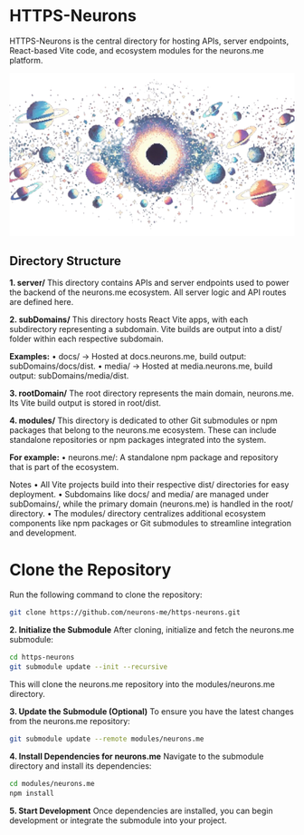# HTTPS-Neurons
HTTPS-Neurons is the central directory for hosting APIs, server endpoints, React-based Vite code, and ecosystem modules for the neurons.me platform.

![Neuroverse](./rootDomain/public/media/neuroverse.png)

## Directory Structure
**1. server/**
This directory contains APIs and server endpoints used to power the backend of the neurons.me ecosystem. All server logic and API routes are defined here.

**2. subDomains/**
This directory hosts React Vite apps, with each subdirectory representing a subdomain. Vite builds are output into a dist/ folder within each respective subdomain.

**Examples:**
	•	docs/ → Hosted at docs.neurons.me, build output: subDomains/docs/dist.
	•	media/ → Hosted at media.neurons.me, build output: subDomains/media/dist.

**3. rootDomain/**
The root directory represents the main domain, neurons.me. Its Vite build output is stored in root/dist.

**4. modules/**
This directory is dedicated to other Git submodules or npm packages that belong to the neurons.me ecosystem. These can include standalone repositories or npm packages integrated into the system.

**For example:**
	•	neurons.me/: A standalone npm package and repository that is part of the ecosystem.
	
Notes
	•	All Vite projects build into their respective dist/ directories for easy deployment.
	•	Subdomains like docs/ and media/ are managed under subDomains/, while the primary domain (neurons.me) is handled in the root/ directory.
	•	The modules/ directory centralizes additional ecosystem components like npm packages or Git submodules to streamline integration and development.

# Clone the Repository
Run the following command to clone the repository:
```bash
git clone https://github.com/neurons-me/https-neurons.git
```
**2. Initialize the Submodule**
After cloning, initialize and fetch the neurons.me submodule:
```bash
cd https-neurons
git submodule update --init --recursive
```
This will clone the neurons.me repository into the modules/neurons.me directory.

**3. Update the Submodule (Optional)**
To ensure you have the latest changes from the neurons.me repository:
```bash
git submodule update --remote modules/neurons.me
```
**4. Install Dependencies for neurons.me**
Navigate to the submodule directory and install its dependencies:
```bash
cd modules/neurons.me
npm install
```
**5. Start Development**
Once dependencies are installed, you can begin development or integrate the submodule into your project.

